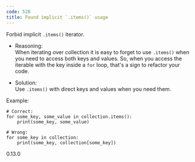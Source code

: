 ```yaml
---
code: 528
title: Found implicit `.items()` usage
---
```


Forbid implicit `.items()` iterator.

  - Reasoning:  
    When iterating over collection it is easy to forget to use
    `.items()` when you need to access both keys and values. So, when
    you access the iterable with the key inside a `for` loop, that's a
    sign to refactor your code.

  - Solution:  
    Use `.items()` with direct keys and values when you need them.

Example:

    # Correct:
    for some_key, some_value in collection.items():
        print(some_key, some_value)
    
    # Wrong:
    for some_key in collection:
        print(some_key, collection[some_key])

<div class="versionadded">

0.13.0

</div>